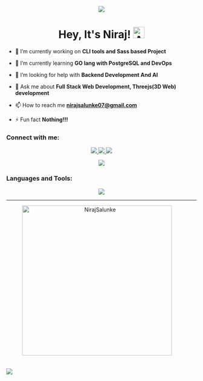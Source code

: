 <p align="center">
  <a href="https://github.com/NirajSalunke">
    <img src="https://user-images.githubusercontent.com/74038190/213910845-af37a709-8995-40d6-be59-724526e3c3d7.gif"/>
  </a>
</p>


<h1 align="center">Hey, It's Niraj! 
  <img src="https://user-images.githubusercontent.com/74038190/226190908-cd4e0a61-801d-4b69-955b-5bd82eb7c10e.gif" alt="A small GIF" style="width: 30px; height: 30px;"/>
</h1>



- 🔭 I’m currently working on **CLI tools and Sass based Project**

- 🌱 I’m currently learning **GO lang with PostgreSQL and DevOps**

- 🤝 I’m looking for help with **Backend Development And AI**

- 💬 Ask me about **Full Stack Web Development, Threejs(3D Web) development**

- 📫 How to reach me **nirajsalunke07@gmail.com**

- ⚡ Fun fact **Nothing!!!**

<h3 align="left">Connect with me:</h3>

<p align="center">
  <a href="https://github.com/NirajSalunke">
    <img src="https://skillicons.dev/icons?i=github&perline=1" />
  </a>
  <a href="mailto:nirajsalunke07@gmail.com">
    <img src="https://skillicons.dev/icons?i=gmail&perline=1" />
  </a>
  <a href="https://www.npmjs.com/~ctrlaltniraj">
    <img src="https://skillicons.dev/icons?i=npm&perline=1" />
  </a>
</p>
<p align="center">
  <img src="https://komarev.com/ghpvc/?username=NirajSalunke&style=for-the-badge"/>
</p>

<h3 align="left">Languages and Tools:</h3>
<p align="center">
  <a href="https://skillicons.dev">
    <img src="https://skillicons.dev/icons?i=ts,js,html,css,java,cpp,docker,express,figma,threejs,notion,nextjs,firebase,mongodb,mysql,nodejs,postgres,react,supabase,tailwind,npm,ts,vercel&perline=8" />
  </a>
</p>

<hr/>
<p align=center>
    <div align="center">
        <a>
            <img width=396 src="https://github-readme-stats.vercel.app/api?username=NirajSalunke&theme=midnight-purple&show_icons=true&hide_border=true&count_private=true" alt="NirajSalunke" /> 
        </a>
    &nbsp; &nbsp; &nbsp;
    </div> 
    &nbsp; &nbsp;
</p>




![](https://hit.yhype.me/github/profile?user_id=113599034)
